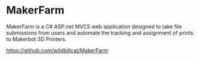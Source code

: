 MakerFarm
=========

MakerFarm is a C# ASP.net MVC5 web application designed to take file submissions from users and automate the tracking and assignment of prints to Makerbot 3D Printers.

https://github.com/wildbillcat/MakerFarm
